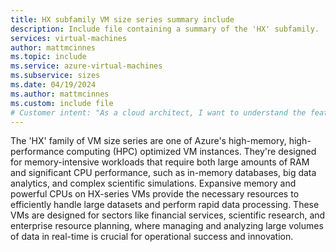 ```yaml
---
title: HX subfamily VM size series summary include
description: Include file containing a summary of the 'HX' subfamily.
services: virtual-machines
author: mattmcinnes
ms.topic: include
ms.service: azure-virtual-machines
ms.subservice: sizes
ms.date: 04/19/2024
ms.author: mattmcinnes
ms.custom: include file
# Customer intent: "As a cloud architect, I want to understand the features of the HX VM size series, so that I can determine if it meets the requirements for my memory-intensive and high-performance computing workloads."
---
```

The 'HX' family of VM size series are one of Azure's high-memory, high-performance computing (HPC) optimized VM instances. They're designed for memory-intensive workloads that require both large amounts of RAM and significant CPU performance, such as in-memory databases, big data analytics, and complex scientific simulations. Expansive memory and powerful CPUs on HX-series VMs provide the necessary resources to efficiently handle large datasets and perform rapid data processing. These VMs are designed for sectors like financial services, scientific research, and enterprise resource planning, where managing and analyzing large volumes of data in real-time is crucial for operational success and innovation.